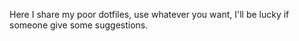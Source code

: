 Here I share my poor dotfiles, use whatever you want, I'll be lucky if someone
give some suggestions.
